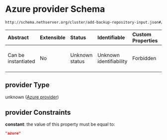 # Azure provider Schema

```txt
http://schema.nethserver.org/cluster/add-backup-repository-input.json#/anyOf/2/allOf/0/properties/provider
```



| Abstract            | Extensible | Status         | Identifiable            | Custom Properties | Additional Properties | Access Restrictions | Defined In                                                                                            |
| :------------------ | :--------- | :------------- | :---------------------- | :---------------- | :-------------------- | :------------------ | :---------------------------------------------------------------------------------------------------- |
| Can be instantiated | No         | Unknown status | Unknown identifiability | Forbidden         | Allowed               | none                | [add-backup-repository-input.json\*](cluster/add-backup-repository-input.json "open original schema") |

## provider Type

unknown ([Azure provider](add-backup-repository-input-anyof-2-allof-azure-schema-properties-azure-provider.md))

## provider Constraints

**constant**: the value of this property must be equal to:

```json
"azure"
```
